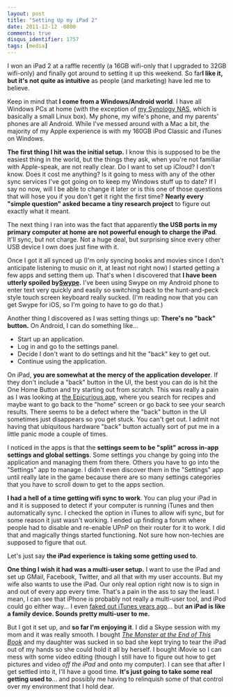 ```yaml
---
layout: post
title: "Setting Up my iPad 2"
date: 2011-12-12 -0800
comments: true
disqus_identifier: 1757
tags: [media]
---
```

I won an iPad 2 at a raffle recently (a 16GB wifi-only that I upgraded
to 32GB wifi-only) and finally got around to setting it up this weekend.
So far**I like it, but it's not quite as intuitive** as people (and
marketing) have led me to believe.

Keep in mind that **I come from a Windows/Android world**. I have all
Windows PCs at home (with the exception of [my Synology
NAS](/archive/2010/05/20/moving-to-a-synology-ds1010.aspx), which is
basically a small Linux box). My phone, my wife's phone, and my parents'
phones are all Android. While I've messed around with a Mac a bit, the
majority of my Apple experience is with my 160GB iPod Classic and iTunes
on Windows.

**The first thing I hit was the initial setup.** I know this is supposed
to be the easiest thing in the world, but the things they ask, when
you're not familiar with Apple-speak, are not really clear. Do I want to
set up iCloud? I don't know. Does it cost me anything? Is it going to
mess with any of the other sync services I've got going on to keep my
Windows stuff up to date? If I say no now, will I be able to change it
later or is this one of those questions that will hose you if you don't
get it right the first time? **Nearly every "simple question" asked
became a tiny research project** to figure out exactly what it meant.

The next thing I ran into was the fact that apparently **the USB ports
in my primary computer at home are not powerful enough to charge the
iPad**. It'll sync, but not charge. Not a huge deal, but surprising
since every other USB device I own does just fine with it.

Once I got it all synced up (I'm only syncing books and movies since I
don't anticipate listening to music on it, at least not right now) I
started getting a few apps and setting them up. That's when I discovered
that **I have been utterly spoiled
by**[**Swype**](http://www.swype.com/)**.** I've been using Swype on my
Android phone to enter text very quickly and easily so switching back to
the hunt-and-peck style touch screen keyboard really sucked. (I'm
reading now that you can get Swype for iOS, so I'm going to have to go
do that.)

Another thing I discovered as I was setting things up: **There's no
"back" button.** On Android, I can do something like...

- Start up an application.
- Log in and go to the settings panel.
- Decide I don't want to do settings and hit the "back" key to get
    out.
- Continue using the application.

On iPad, **you are somewhat at the mercy of the application developer**.
If they don't include a "back" button in the UI, the best you can do is
hit the One Home Button and try starting out from scratch. This was
really a pain as I was looking at [the Epicurious
app](http://itunes.apple.com/us/app/epicurious-recipes-shopping/id312101965?mt=8),
where you search for recipes and maybe want to go back to the "home"
screen or go back to see your search results. There seems to be a defect
where the "back" button in the UI sometimes just disappears so you get
stuck. You can't get out. I admit not having that ubiquitous hardware
"back" button actually sort of put me in a little panic mode a couple of
times.

I noticed in the apps is that the **settings seem to be "split" across
in-app settings and global settings**. Some settings you change by going
into the application and managing them from there. Others you have to go
into the "Settings" app to manage. I didn't even discover them in the
"Settings" app until really late in the game because there are so many
settings categories that you have to scroll down to get to the apps
section.

**I had a hell of a time getting wifi sync to work**. You can plug your
iPad in and it is supposed to detect if your computer is running iTunes
and then automatically sync. I checked the option in iTunes to allow
wifi sync, but for some reason it just wasn't working. I ended up
finding a forum where people had to disable and re-enable UPnP on their
router for it to work. I did that and magically things started
functioning. Not sure how non-techies are supposed to figure that out.

Let's just say **the iPad experience is taking some getting used to**.

**One thing I wish it had was a multi-user setup.** I want to use the
iPad and set up GMail, Facebook, Twitter, and all that with my user
accounts. But my wife also wants to use the iPad. Our only real option
right now is to sign in and out of every app every time. That's a pain
in the ass to say the least. I mean, I can see that iPhone is probably
not really a multi-user tool, and iPod could go either way... I even
[faked out iTunes years
ago](/archive/2005/04/10/multi-user-itunes.aspx)... but **an iPad is
like a family device. Sounds pretty multi-user to me.**

But I got it set up, and **so far I'm enjoying it**. I did a Skype
session with my mom and it was really smooth. I bought [*The Monster at
the End of This
Book*](http://itunes.apple.com/us/app/the-monster-at-end-this-book...starring/id409467802?mt=8)
and my daughter was sucked in so bad she kept trying to tear the iPad
out of my hands so she could hold it all by herself. I bought iMovie so
I can mess with some video editing (though I still have to figure out
how to get pictures and video *off the iPad* and onto my computer). I
can see that after I get settled into it, I'll have a good time. **It's
just going to take some real getting used to**... and possibly me having
to relinquish some of that control over my environment that I hold dear.
